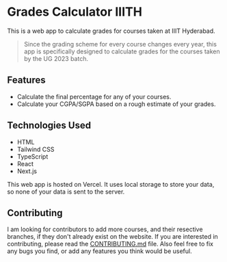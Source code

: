# Grades Calculator IIITH

This is a web app to calculate grades for courses taken at IIIT Hyderabad.

> Since the grading scheme for every course changes every year, this app is specifically designed to calculate grades for the courses taken by the UG 2023 batch.

## Features
- Calculate the final percentage for any of your courses.
- Calculate your CGPA/SGPA based on a rough estimate of your grades.

## Technologies Used
- HTML
- Tailwind CSS
- TypeScript
- React
- Next.js

This web app is hosted on Vercel. It uses local storage to store your data, so none of your data is sent to the server.

## Contributing
I am looking for contributors to add more courses, and their resective branches, if they don't already exist on the website. If you are interested in contributing, please read the [CONTRIBUTING.md](CONTRIBUTING.md) file. Also feel free to fix any bugs you find, or add any features you think would be useful.